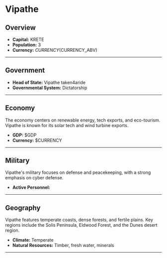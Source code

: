 # Vipathe

## Overview

- **Capital:** KRETE
- **Population:** 3
- **Currency:** $CURRENCY ($CURRENCY_ABV)

---

## Government

- **Head of State:** Vipathe taken4aride
- **Governmental System:** Dictatorship

---

## Economy
The economy centers on renewable energy, tech exports, and eco-tourism. Vipathe is known for its solar tech and wind turbine exports.

- **GDP:** $GDP
- **Currency:** $CURRENCY

---

## Military
Vipathe's military focuses on defense and peacekeeping, with a strong emphasis on cyber defense.

- **Active Personnel:** 

---

## Geography
Vipathe features temperate coasts, dense forests, and fertile plains. Key regions include the Solis Peninsula, Eldwood Forest, and the Dunes desert region.

- **Climate:** Temperate
- **Natural Resources:** Timber, fresh water, minerals

---